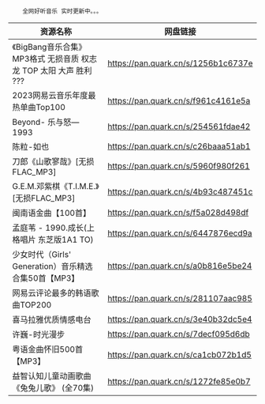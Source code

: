		全网好听音乐 实时更新中。。。

| 资源名称  | 网盘链接 |
| ------------- | ------------- |
| 《BigBang音乐合集》MP3格式  无损音质 权志龙 TOP 太阳 大声 胜利 ???	| https://pan.quark.cn/s/1256b1c6737e |
| 2023网易云音乐年度最热单曲Top100	| https://pan.quark.cn/s/f961c4161e5a |
| Beyond- 乐与怒— 1993	| https://pan.quark.cn/s/254561fdae42 |
| 陈粒-如也	| https://pan.quark.cn/s/c26baaa51ab1 |
| 刀郎《山歌寥哉》[无损FLAC_MP3]	| https://pan.quark.cn/s/5960f980f261 |
| G.E.M.邓紫棋《T.I.M.E.》[无损FLAC_MP3]	| https://pan.quark.cn/s/4b93c487451c |
| 闽南语金曲【100首】	| https://pan.quark.cn/s/f5a028d498df |
| 孟庭苇 - 1990.成长(上格唱片 东芝版1A1 TO)	| https://pan.quark.cn/s/6447876ecd9a |
| 少女时代（Girls&#39; Generation）音乐精选合集50首【MP3】	| https://pan.quark.cn/s/a0b816e5be24 |
| 网易云评论最多的韩语歌曲TOP200	| https://pan.quark.cn/s/281107aac985 |
| 喜马拉雅优质情感电台	| https://pan.quark.cn/s/3e40b32dc5e4 |
| 许巍-时光漫步	| https://pan.quark.cn/s/7decf095d6db |
| 粤语金曲怀旧500首【MP3】	| https://pan.quark.cn/s/ca1cb072b1d5 |
| 益智认知儿童动画歌曲《兔兔儿歌》 (全70集)	| https://pan.quark.cn/s/1272fe85e0b7 |
